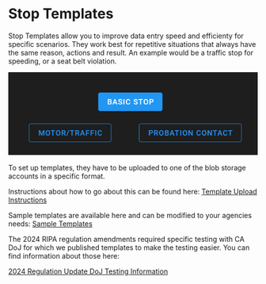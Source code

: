 # Stop Templates

Stop Templates allow you to improve data entry speed and efficienty for specific scenarios. They work best for repetitive situations that always have the same reason, actions and result. An example would be a traffic stop for speeding, or a seat belt violation.

![](./assets/templates.png)

To set up templates, they have to be uploaded to one of the blob storage accounts in a specific format.

Instructions about how to go about this can be found here: [Template Upload Instructions](./assets/RIPATemplateUploadInstructions.pdf)

Sample templates are available here and can be modified to your agencies needs: [Sample Templates](./assets/SampleTemplates.csv)

The 2024 RIPA regulation amendments required specific testing with CA DoJ for which we published templates to make the testing easier. You can find information about those here:

[2024 Regulation Update DoJ Testing Information](./2024-REGULATION-UPDATE-DOJ-TESTING.md)
